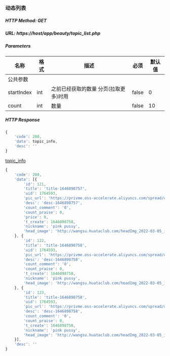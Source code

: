 ### 动态列表

##### HTTP Method: GET
##### URL: https://host/app/beauty/topic_list.php

#####  Parameters
名称|格式|描述|必须|默认值
---|---|---|---|---
公共参数||||
startIndex     | int       | 之前已经获取的数量 分页(拉取更多)时用      | false | 0
count    | int    | 数量       | false | 10

##### HTTP Response
```javascript
{
	'code': 200,
	'data': topic_info,
	'desc': ''
}
```
[topic_info](entity_topic_info.md)
```javascript
{
	'code': 200,
	'data': [{
		'id': 121,
		'title': 'title-1646898757',
		'uid': 1764593,
		'pic_url': 'https://privme.oss-accelerate.aliyuncs.com/spread/down_pics/1.jpg',
		'desc': 'desc-1646898757',
		'count_comment': '0',
		'count_praise': 0,
		'price': 0,
		't_create': 1646898758,
		'nickname': 'pink pussy',
		'head_image': 'http://wangsu.huataclub.com/headImg_2022-03-05_images_1764593_1646484629725.jpg'
	}, {
		'id': 122,
		'title': 'title-1646898758',
		'uid': 1764593,
		'pic_url': 'https://privme.oss-accelerate.aliyuncs.com/spread/down_pics/1.jpg',
		'desc': 'desc-1646898758',
		'count_comment': '0',
		'count_praise': 0,
		't_create': 1646898758,
		'nickname': 'pink pussy',
		'head_image': 'http://wangsu.huataclub.com/headImg_2022-03-05_images_1764593_1646484629725.jpg'
	}, {
		'id': 123,
		'title': 'title-1646898758',
		'uid': 1764593,
		'pic_url': 'https://privme.oss-accelerate.aliyuncs.com/spread/down_pics/6.jpg',
		'desc': 'desc-1646898758',
		'count_comment': '0',
		'count_praise': 0,
		't_create': 1646898758,
		'nickname': 'pink pussy',
		'head_image': 'http://wangsu.huataclub.com/headImg_2022-03-05_images_1764593_1646484629725.jpg'
	}],
	'desc': ''
}
```